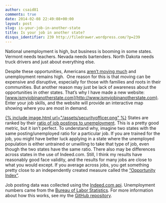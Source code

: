 ```yaml
---
author: csaid81
comments: true
date: 2014-02-08 22:49:08+00:00
layout: post
slug: is-your-job-in-another-state
title: Is your job in another state?
disqus_identifier: 239 http://filedrawer.wordpress.com/?p=239
---
```


National unemployment is high, but business is booming in some states. Vermont needs teachers. Nevada needs bartenders. North Dakota needs truck drivers and just about everything else.

Despite these opportunities, Americans [aren’t moving much](http://www.washingtonmonthly.com/magazine/november_december_2013/features/stay_put_young_man047332.php?page=all) and unemployment remains high.  One reason for this is that moving can be expensive and disruptive, especially for those with families and roots in their communities. But another reason may just be lack of awareness about the opportunities in other states. That’s why I have made a new website: [www.ismyjobinanotherstate.com](http://www.ismyjobinanotherstate.com). Enter your job skills, and the website will provide an interactive map showing where you are most in demand.

[{% include image.html url="/assets/securityofficer.png" %}](http://www.ismyjobinanotherstate.com)
States are ranked by their [ratio of job postings to unemployment](https://www.fas.org/sgp/crs/misc/R42943.pdf). This is a pretty good metric, but it isn’t perfect. To understand why, imagine two states with the same posting/unemployed ratio for a particular job. If you are trained for the job, you might have better luck applying in a state where the unemployed population is either untrained or unwilling to take that type of job, even though the two states have the same ratio. There also may be differences across states in the use of Indeed.com. Still, I think my results have reasonably good face validity, and the results for many jobs are close to what you would except. If you average across jobs, you get something pretty close to an independently created measure called the [“Opportunity Index”](http://www.washingtonmonthly.com/magazine/november_december_2013/features/the_2013_opportunity_index047357.php).

Job posting data was collected using the [Indeed.com api](https://ads.indeed.com/jobroll/xmlfeed). Unemployment numbers came from the [Bureau of Labor Statistics](http://www.bls.gov/news.release/laus.t03.htm). For more information about how this works, see my the [GitHub repository](https://github.com/csaid/IsMyJobInAnotherState).
